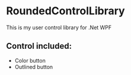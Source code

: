 # RoundedControlLibrary
This is my user control library for .Net WPF
## Control included:
- Color button
- Outlined button
